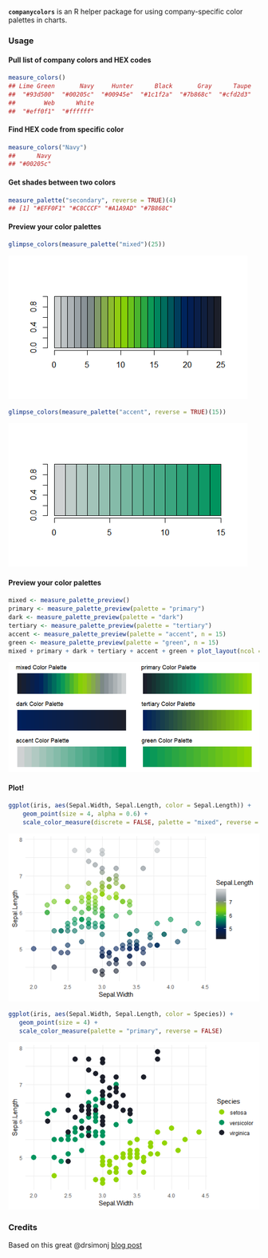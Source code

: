 
**`companycolors`** is an R helper package for using company-specific color palettes in charts.

### Usage

#### Pull list of company colors and HEX codes

``` r
measure_colors()
## Lime Green       Navy     Hunter      Black       Gray      Taupe 
##  "#93d500"  "#00205c"  "#00945e"  "#1c1f2a"  "#7b868c"  "#cfd2d3" 
##        Web      White 
##  "#eff0f1"  "#ffffff"
```

#### Find HEX code from specific color

``` r
measure_colors("Navy")
##      Navy 
## "#00205c"
```

#### Get shades between two colors

``` r
measure_palette("secondary", reverse = TRUE)(4)
## [1] "#EFF0F1" "#C8CCCF" "#A1A9AD" "#7B868C"
```

#### Preview your color palettes

``` r
glimpse_colors(measure_palette("mixed")(25))
```

![](README_files/figure-markdown_github/unnamed-chunk-4-1.png)

``` r
glimpse_colors(measure_palette("accent", reverse = TRUE)(15))
```

![](README_files/figure-markdown_github/unnamed-chunk-4-2.png)

#### Preview your color palettes

``` r
mixed <- measure_palette_preview()
primary <- measure_palette_preview(palette = "primary")
dark <- measure_palette_preview(palette = "dark")
tertiary <- measure_palette_preview(palette = "tertiary")
accent <- measure_palette_preview(palette = "accent", n = 15)
green <- measure_palette_preview(palette = "green", n = 15)
mixed + primary + dark + tertiary + accent + green + plot_layout(ncol = 2)
```

![](README_files/figure-markdown_github/unnamed-chunk-5-1.png)

#### Plot!

``` r
ggplot(iris, aes(Sepal.Width, Sepal.Length, color = Sepal.Length)) +
    geom_point(size = 4, alpha = 0.6) +
    scale_color_measure(discrete = FALSE, palette = "mixed", reverse = TRUE)
```

![](README_files/figure-markdown_github/unnamed-chunk-6-1.png)

``` r
ggplot(iris, aes(Sepal.Width, Sepal.Length, color = Species)) +
   geom_point(size = 4) +
   scale_color_measure(palette = "primary", reverse = FALSE)
```

![](README_files/figure-markdown_github/unnamed-chunk-7-1.png)

### Credits

Based on this great @drsimonj [blog post](https://drsimonj.svbtle.com/creating-corporate-colour-palettes-for-ggplot2)
